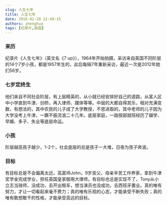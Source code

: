 ```yaml
---
slug: 人生七年
title: 人生七年
date: 2018-02-20 22:49:15
authors: zhenghua
tags: [纪录片,英国]
---
```


### 来历

纪录片《人生七年》（英文名《7 up》），1964年开始拍摄，采访来自英国不同阶层的14个7岁小孩，都是1957年生的，此后每隔7年重新采访，最近一次是2012年她们56岁。
<!-- more -->
### 七岁定终生

他们来自不同社会阶层，有上层精英的，从小就已经安排好自己的道路，从富人区中小学直到牛津、剑桥，再入律师、媒体等等。中层的大都自得其乐，相对充满变数，有想法的，其中农民的儿子成了大学教授，不思进取的，其中老师的儿子因为大学没考上牛津，一蹶不振流浪二十几年。底层家庭，一路按部就班经历了辍学、早婚、多子、失业等底层命运。

### 小孩

阶层越高孩子越少，1-2个，社会底层的总是孩子一大堆，日夜为孩子奔波。

### 目标

有目标总是不会偏离太远，高富帅John，9岁丧父，母亲辛苦工作养家，拿到牛津奖学金完成学业，担任英国皇家御用大律师。有目标也总是实现不了，Tony从小立志当骑师，没成功，去开出租车，想当演员也没成功，去西班牙置业。真的唯有努力，才让一切看起来毫不费力；真的唯有乐观的心态，才能承受不断失败；真的唯有敢想敢干的性格，才能承受高远的目标。